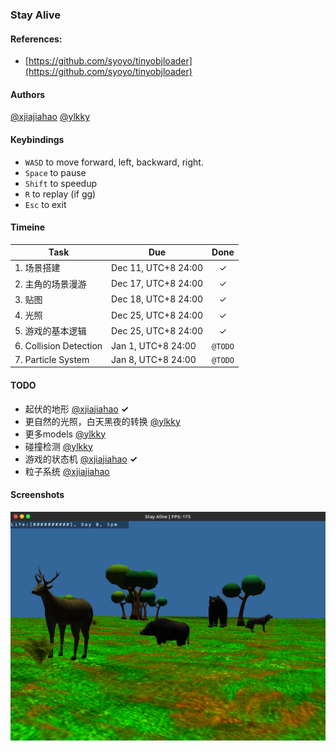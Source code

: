 ### Stay Alive

#### References:
* [https://github.com/syoyo/tinyobjloader](https://github.com/syoyo/tinyobjloader)

#### Authors
[@xjiajiahao](https://github.com/xjiajiahao)
[@ylkky](https://github.com/ylkky)

#### Keybindings
* `WASD` to move forward, left, backward, right.
* `Space` to pause
* `Shift` to speedup
* `R` to replay (if gg)
* `Esc` to exit

#### Timeine  

| Task | Due | Done |
| --- | --- | :-: |
| 1. 场景搭建 | Dec 11, UTC+8 24:00 | ✓ |  
| 2. 主角的场景漫游 | Dec 17, UTC+8 24:00 | ✓ |  
| 3. 贴图 | Dec 18, UTC+8 24:00 | ✓ |  
| 4. 光照 | Dec 25, UTC+8 24:00 | ✓ |  
| 5. 游戏的基本逻辑 | Dec 25, UTC+8 24:00 | ✓ |  
| 6. Collision Detection | Jan 1, UTC+8 24:00 | `@TODO` |  
| 7. Particle System | Jan 8, UTC+8 24:00 | `@TODO` |  

#### TODO

* 起伏的地形  [@xjiajiahao](https://github.com/xjiajiahao)  **✓**  
* 更自然的光照，白天黑夜的转换  [@ylkky](https://github.com/ylkky)  
* 更多models  [@ylkky](https://github.com/ylkky)  
* 碰撞检测  [@ylkky](https://github.com/ylkky)  
* 游戏的状态机  [@xjiajiahao](https://github.com/xjiajiahao)  **✓**  
* 粒子系统  [@xjiajiahao](https://github.com/xjiajiahao)  

#### Screenshots
![screenshot3](https://github.com/Stay-Alive/Stay-Alive/blob/master/screenshots/screenshot3.png)
